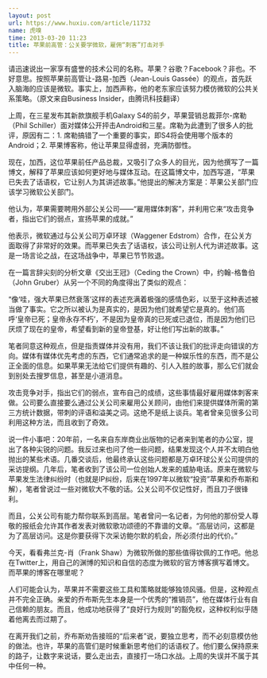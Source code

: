 ```yaml
---
layout: post
url: https://www.huxiu.com/article/11732
name: 虎嗅
time: 2013-03-20 11:23
title: 苹果前高管：公关要学微软，雇佣“刺客”打击对手
---
```

请迅速说出一家享有盛誉的技术公司的名称。苹果？谷歌？Facebook？非也。不好意思。按照苹果前高管让-路易-加西（Jean-Louis Gassée）的观点，首先跃入脑海的应该是微软。事实上，加西声称，他的老东家应该努力模仿微软的公共关系策略。（原文来自Business Insider，由腾讯科技翻译）

上周，在三星发布其新款旗舰手机Galaxy S4的前夕，苹果营销总裁菲尔-席勒（Phil Schiller）面对媒体公开抨击Android和三星。席勒为此遭到了很多人的批评，原因有二：1. 席勒搞错了一个重要的事实，即S4将会使用哪个版本的Android；2. 苹果博客称，他让苹果显得虚弱，充满防御性。

现在，加西，这位苹果前任产品总裁，又吸引了众多人的目光，因为他撰写了一篇博文，解释了苹果应该如何更好地与媒体互动。在这篇博文中，加西写道，“苹果已失去了话语权，它让别人为其讲述故事。”他提出的解决方案是：苹果公关部门应该学习微软公关部门。

他认为，苹果需要聘用外部公关公司——“雇用媒体刺客”，并利用它来“攻击竞争者，指出它们的弱点，宣扬苹果的成就。”

他表示，微软通过与公关公司万卓环球（Waggener Edstrom）合作，在公关方面取得了非常好的效果。而苹果已失去了话语权，该公司让别人代为讲述故事。这是一场言论之战，在这场战争中，苹果已节节败退。

在一篇言辞尖刻的分析文章《交出王冠》（Ceding the Crown）中，约翰-格鲁伯（John Gruber）从另一个不同的角度得出了类似的观点：

“像‘哇，强大苹果已然衰落’这样的表述充满着极强的感情色彩，以至于这种表述被当做了事实。它之所以被认为是真实的，是因为他们就希望它是真的。他们高呼‘皇帝已死；皇帝永存不朽’，不是因为皇帝真的已死或已退位，而是因为他们已厌烦了现在的皇帝，希望看到新的皇帝登基，好让他们写出新的故事。”

笔者同意这种观点，但是指责媒体并没有用，我们不该让我们的批评走向错误的方向。媒体有媒体优先考虑的东西，它们通常追求的是一种娱乐性的东西，而不是公正全面的信息。如果苹果无法给它们提供有趣的、引人入胜的故事，那么它们就会到别处去搜罗信息，甚至是小道消息。

攻击竞争对手，指出它们的弱点，宣布自己的成绩，这些事情最好雇用媒体刺客来做。公司要么直接要么通过公关公司来雇用公关顾问，由他们来提供媒体所需的第三方统计数据，带刺的评语和溢美之词。这绝不是纸上谈兵。笔者曾亲见很多公司利用这种方法，而且收到了奇效。

说一件小事吧：20年前，一名来自东岸商业出版物的记者来到笔者的办公室，提出了各种尖锐的问题。我反过来也问了他一些问题，结果发现这个人并不太明白他抛出的某些术语。几番交谈后，他最终承认这些问题都是万卓环球公关公司提供的采访提纲。几年后，笔者收到了该公司一位创始人发来的威胁电话。原来在微软与苹果发生法律纠纷时（也就是IP纠纷，后来在1997年以微软“投资”苹果和乔布斯和解），笔者曾说过一些对微软大不敬的话。公关公司不仅记性好，而且刀子很锋利。

而且，公关公司有能力帮你联系到高层。笔者曾问一名记者，为何他的那份受人尊敬的报纸会允许其作者发表对微软歌功颂德的不靠谱的文章。“高层访问，这都是为了高层访问。这是你要获得下次采访鲍尔默的机会，所必须付出的代价。”

今天，看看弗兰克-肖（Frank Shaw）为微软所做的那些值得钦佩的工作吧。他总在Twitter上，用自己的渊博的知识和自信的态度为微软的官方博客撰写着博文。而苹果的博客在哪里呢？

人们可能会认为，苹果并不需要这些工具和策略就能够独领风骚。但是，这种观点并不完全正确。亲爱的乔布斯先生本身是一个优秀的“推销员”，他在媒体行业有自己信赖的朋友。而且，他成功地获得了“良好行为规则”的豁免权，这种权利似乎随着他离去而过期了。

在离开我们之前，乔布斯劝告接班的“后来者”说，要独立思考，而不必刻意模仿他的做法。也许，苹果的高管们是时候重新思考他们的话语权了。他们要么保持原来的路子，让数字来说话，要么走出去，直接打一场口水战。上周的失误并不属于其中任何一种。

